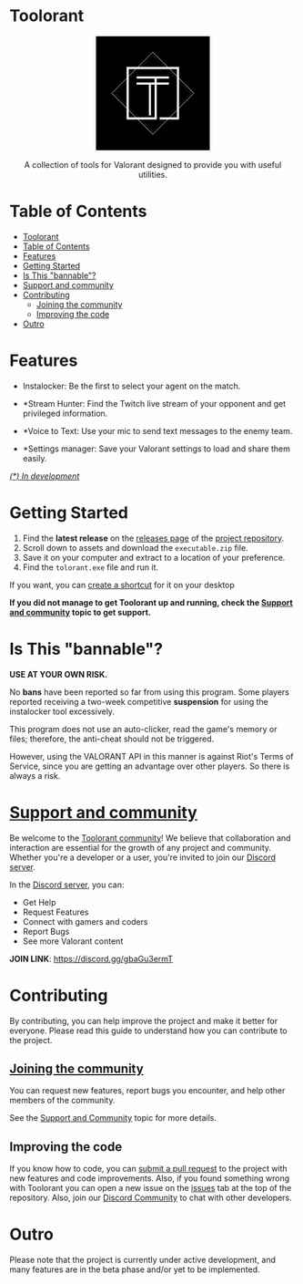 # Toolorant

<div style="text-align: center;">
    <img src="assets\logo.png" alt="Toolorant logo"
    width="200px"/>
</div>
<p style="text-align: center;">A collection of tools for Valorant designed to provide you with useful utilities.</p>

# Table of Contents

- [Toolorant](#toolorant)
- [Table of Contents](#table-of-contents)
- [Features](#features)
- [Getting Started](#getting-started)
- [Is This "bannable"?](#is-this-bannable)
- [Support and community](#support-and-community)
- [Contributing](#contributing)
  - [Joining the community](#joining-the-community)
  - [Improving the code](#improving-the-code)
- [Outro](#outro)

# Features

- Instalocker:
Be the first to select your agent on the match.

- *Stream Hunter:
Find the Twitch live stream of your opponent and get privileged information.

- *Voice to Text:
Use your mic to send text messages to the enemy team.

- *Settings manager:
Save your Valorant settings to load and share them easily.

*[(\*) In development](#outro)*

# Getting Started

1. Find the **latest release** on the [releases page](https://github.com/Davi-S/Toolorant/releases) of the [project repository](https://github.com/Davi-S/Toolorant).
2. Scroll down to assets and download the `executable.zip` file.
3. Save it on your computer and extract to a location of your preference.
4. Find the `tolorant.exe` file and run it.

If you want, you can [create a shortcut](https://www.thewindowsclub.com/create-desktop-shortcut-windows-10#:~:text=Create%20Desktop%20Shortcut%20in%20Windows%2010.%201%5D%20The,shortcut%20has%20been%20created%20on%20your%20Windows%20desktop.) for it on your desktop

**If you did not manage to get Toolorant up and running, check the [Support and community](#support-and-community) topic to get support.**

# Is This "bannable"?

**USE AT YOUR OWN RISK.**

No **bans** have been reported so far from using this program.
Some players reported receiving a two-week competitive **suspension** for using the instalocker tool excessively.

This program does not use an auto-clicker, read the game's memory or files; therefore, the anti-cheat should not be triggered.

However, using the VALORANT API in this manner is against Riot's Terms of Service, since you are getting an advantage over other players. So there is always a risk.

# [Support and community](https://discord.gg/gbaGu3ermT)

Be welcome to the [Toolorant community](https://discord.gg/gbaGu3ermT)! We believe that collaboration and interaction are essential for the growth of any project and community. Whether you're a developer or a user, you're invited to join our [Discord server](https://discord.gg/gbaGu3ermT).

In the [Discord server](https://discord.gg/gbaGu3ermT), you can:

- Get Help
- Request Features
- Connect with gamers and coders
- Report Bugs
- See more Valorant content

**JOIN LINK**: <https://discord.gg/gbaGu3ermT>

# Contributing

By contributing, you can help improve the project and make it better for everyone. Please read this guide to understand how you can contribute to the project.

## [Joining the community](#support-and-community)

You can request new features, report bugs you encounter, and help other members of the community.

See the [Support and Community](#support-and-community) topic for more details.

## Improving the code

If you know how to code, you can [submit a pull request](https://github.com/Davi-S/Toolorant/pulls) to the project with new features and code improvements. Also, if you found something wrong with Toolorant you can open a new issue on the [issues](https://github.com/Davi-S/Toolorant/issues) tab at the top of the repository.
Also, join our [Discord Community](#support-and-community) to chat with other developers.

# Outro

Please note that the project is currently under active development, and many features are in the beta phase and/or yet to be implemented.

